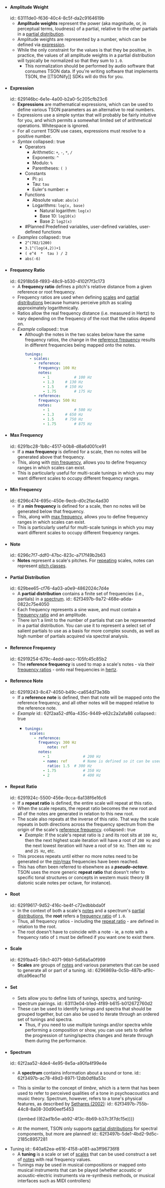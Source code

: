 - #### Amplitude Weight
  id:: 63111de0-f636-40c4-8c5f-da2c9164619b
	- **Amplitude weights** represent the power (aka magnitude, or, in perceptual terms, loudness) of a partial, relative to the other partials in a [partial distribution](((629bee65-cf76-4a03-a0e9-4862024c7d4e))).
	- Amplitude weights are represented by a number, which can be defined via [expression](((629146bc-6e1e-4a00-b2a0-5c205cfb23c6))).
	- While the only constraint for the values is that they be positive, in practice, the values of all amplitude weights in a partial distribution will typically be normalized so that they sum to `1.0`.
		- This normalization should be performed by audio software that consumes TSON data. If you're writing software that implements TSON, the [[TSONify]] SDKs will do this for you.
- #### Expression
  id:: 629146bc-6e1e-4a00-b2a0-5c205cfb23c6
	- **Expressions** are mathematical expressions, which can be used to define various TSON parameters as an alternative to real numbers.
	- Expressions use a simple syntax that will probably be fairly intuitive for you, and which permits a somewhat limited set of arithmetical operations. Whitespace is ignored.
	- For all current TSON use cases, expressions must resolve to a positive number.
	- *Syntax*
	  collapsed:: true
		- Operators
			- Arithmetic: `+`, `-`, `*`, `/`
			- Exponents: `^`
			- Modulo: `%`
			- Parentheses: `( )`
		- Constants
			- Pi: `pi`
			- Tau: `tau`
			- Euler's number: `e`
		- Functions
			- Absolute value: `abs(x)`
			- Logarithms: `log(x, base)`
				- Natural logarithm: `log(x)`
				- Base 10: `log10(x)`
				- Base 2: `log2(x)`
		- #Planned Predefined variables, user-defined variables, user-defined functions
	- *Examples*
	  collapsed:: true
		- `2^(702/1200)`
		- `3.1^(log(4,2))+1`
		- `( e^4  *  tau ) / 2`
		- `abs(-6)`
- #### Frequency Ratio
  id:: 62918b58-f893-48c9-b530-4102f7f3c173
	- A **frequency ratio** defines a pitch's relative distance from a given reference or root frequency.
	- Frequency ratios are used when defining [scales](((6291ba45-59c1-4071-96b1-5d56a5a0f999))) and [partial distributions](((629bee65-cf76-4a03-a0e9-4862024c7d4e))) because humans perceive pitch as scaling approximately logarithmically.
	- Ratios allow the real frequency distance (i.e. measured in Hertz) to vary depending on the  frequency of the root that the ratios depend on.
	- *Example*
	  collapsed:: true
		- Although the notes in the two scales below have the same frequency ratios, the change in the [reference frequency](((62919254-679c-4edd-aacc-105fc45c85b2))) results in different frequencies being mapped onto the notes.
		  ```yaml
		  tunings:
		    - scales:
		      - reference:
		      	frequency: 100 Hz
		        notes:
		          - 1			# 100 Hz
		          - 1.3		# 130 Hz
		          - 1.5		# 150 Hz
		          - 1.75		# 175 Hz
		      - reference:
		      	frequency: 500 Hz
		        notes:
		          - 1			# 500 Hz
		          - 1.3		# 650 Hz
		          - 1.5		# 750 Hz
		          - 1.75		# 875 Hz
		  ```
- #### Max Frequency
  id:: 6291bc28-1b8c-4517-b0b8-d8a6d001ce91
	- If a **max frequency** is defined for a scale, then no notes will be generated above that frequency.
	- This, along with [min frequency](((6296c474-695c-450e-9ecb-d0c2fac4ad30))), allows you to define frequency ranges in which scales can exist.
	- This is particularly useful for multi-scale tunings in which you may want different scales to occupy different frequency ranges.
- #### Min Frequency
  id:: 6296c474-695c-450e-9ecb-d0c2fac4ad30
	- If a **min frequency** is defined for a scale, then no notes will be generated below that frequency.
	- This, along with [max frequency](((6291bc28-1b8c-4517-b0b8-d8a6d001ce91))), allows you to define frequency ranges in which scales can exist.
	- This is particularly useful for multi-scale tunings in which you may want different scales to occupy different frequency ranges.
- #### Note
  id:: 6296c7f7-ddf0-47bc-823c-a717f49b2b63
	- **Notes** represent a scale's pitches. For [repeating](((6291924c-5500-456e-9cca-6a138f6e16c6))) scales, notes can represent [pitch classes]((https://en.wikipedia.org/wiki/Pitch_class)).
- #### Partial Distribution
  id:: 629bee65-cf76-4a03-a0e9-4862024c7d4e
	- A **partial distribution** contains a finite set of frequencies (i.e., partials) in a [spectrum](((62f2aa52-4de4-4e95-8e5a-a90fa4f99e4e))).
	  id:: 62f3497b-9a72-468e-a6da-0822c75e4050
	- Each frequency represents a sine wave, and must contain a [frequency ratio](((62918b58-f893-48c9-b530-4102f7f3c173))) and an amplitude.
	- There isn't a limit to the number of partials that can be represented in a partial distribution. You can use it to represent a select set of salient partials to use as a basis for more complex sounds, as well as high number of partials acquired via spectral analysis.
- #### Reference Frequency
  id:: 62919254-679c-4edd-aacc-105fc45c85b2
	- The **reference frequency** is used to map a scale's notes - via their [frequency ratios](((62918b58-f893-48c9-b530-4102f7f3c173))) - onto real frequencies in [hertz]((https://en.m.wikipedia.org/wiki/Hertz)).
- #### Reference Note
  id:: 62919243-8c47-4050-b49c-ca654d73e36b
	- If a **reference note** is defined, then that note will be mapped onto the reference frequency, and all other notes will be mapped relative to the reference note.
	- *Example*
	  id:: 62f2aa52-df6a-435c-9449-e62c2a2afa86
	  collapsed:: true
		- ```yaml
		  tunings:
		    scales:
		      - reference:
		      	frequency: 300 Hz
		        	note: ref
		        notes:
		          - 1				# 200 Hz
		          - name: ref		# Name is defined so it can be used as a reference note
		            ratio: 1.5	# 300 Hz
		          - 1.75			# 350 Hz
		          - 2				# 400 Hz
		  ```
- #### Repeat Ratio
  id:: 6291924c-5500-456e-9cca-6a138f6e16c6
	- If a **repeat ratio** is defined, the entire scale will repeat at this ratio.
	- When the scale repeats, the repeat ratio becomes the new root and all of the notes are generated in relation to this new root.
	- The scale also repeats at the inverse of this ratio. That way the scale repeats in both directions across the frequency spectrum from the origin of the scale's [reference frequency](((62919254-679c-4edd-aacc-105fc45c85b2))).
	  collapsed:: true
		- *Example:* If the scale's repeat ratio is `2` and its root sits at `100 Hz`, then the next highest scale iteration will have a root of `200 Hz` and the next lowest iteration will have a root of `50 Hz`. Then `400 Hz` and `25 Hz`, etc.
	- This process repeats until either no more notes need to be generated or the [min](((6296c474-695c-450e-9ecb-d0c2fac4ad30)))/[max](((6291bc28-1b8c-4517-b0b8-d8a6d001ce91))) frequencies have been reached.
	- This has often been referred to elsewhere as a ***pseudo-octave***. TSON uses the more generic **repeat ratio** that doesn't refer to specific tonal structures or concepts in western music theory (8 diatonic scale notes per octave, for instance).
- #### Root
  id:: 62919617-9d52-416c-be4f-c72edbbbda0f
	- In the context of both a scale's [notes](((6296c7f7-ddf0-47bc-823c-a717f49b2b63))) and a spectrum's [partial distributions](((629bee65-cf76-4a03-a0e9-4862024c7d4e))), the **root** refers a [frequency ratio](((62918b58-f893-48c9-b530-4102f7f3c173))) of `1.0`.
	- Thus, all frequency ratios - including the [repeat ratio](((6291924c-5500-456e-9cca-6a138f6e16c6))) - are defined in relation to the root.
	- The root doesn't have to coincide with a note - ie, a note with a frequency ratio of `1` must be defined if you want one to exist there.
- #### Scale
  id:: 6291ba45-59c1-4071-96b1-5d56a5a0f999
	- **Scales** are groups of [notes](((6296c7f7-ddf0-47bc-823c-a717f49b2b63))) and various parameters that can be used to generate all or part of a tuning.
	  id:: 6296869a-0c5b-487b-af9c-dfca96eacf1d
- #### Set
	- Sets allow you to define lists of tunings, spectra, and tuning-spectrum pairings.
	  id:: 63113e04-b1ed-4f89-b615-b012672760d2
	- These can be used to identify tunings and spectra that should be grouped together, but can also be used to iterate through an ordered set of tunings and spectra.
		- Thus, if you need to use multiple tunings and/or spectra while performing a composition or show, you can use sets to define the progression of tuning/spectra changes and iterate through them during the performance.
- #### Spectrum
  id:: 62f2aa52-4de4-4e95-8e5a-a90fa4f99e4e
	- A **spectrum** contains information about a sound or tone.
	  id:: 62f3497b-ac78-49d3-8971-12db0df8a53c
	- This is similar to the concept of *timbre*, which is a term that has been used to refer to perceived qualities of a tone in psychoacoustics and music theory. Spectrum, however, refers to a tone's physical features, as described by [Sethares (2002)](((62ad1af1-aab8-4080-bf6c-32dfe11b7fb4))):
	  id:: 62f3497b-755b-44c8-8a08-30d90eef5453
	  
	  {{embed ((62ad1b5e-ab92-4f3c-8b69-b37c3f7dc15e))}}
	- At the moment, TSON only supports [partial distributions](((629bee65-cf76-4a03-a0e9-4862024c7d4e))) for spectral components, but more are planned!
	  id:: 62f3497b-5de1-4bd2-9d5c-2185c8957281
- Tuning
  id:: 640a62ea-e616-4158-a081-aa3ff96736f8
	- A **tuning** is a scale or set of [scales](((6291ba45-59c1-4071-96b1-5d56a5a0f999))) that can be used construct a set of [notes](((6296c7f7-ddf0-47bc-823c-a717f49b2b63))) with real frequency values.
	- Tunings may be used in musical compositions or mapped onto musical instruments that can be played (whether acoustic or acoustic-electric instruments via re-synthesis methods, or musical interfaces such as MIDI controllers)